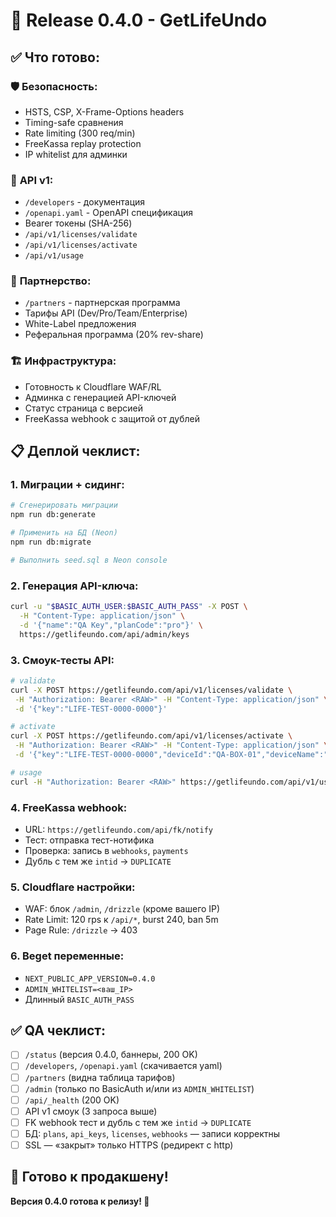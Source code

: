 # 🚀 Release 0.4.0 - GetLifeUndo

## ✅ Что готово:

### 🛡️ **Безопасность:**
- HSTS, CSP, X-Frame-Options headers
- Timing-safe сравнения
- Rate limiting (300 req/min)
- FreeKassa replay protection
- IP whitelist для админки

### 🔌 **API v1:**
- `/developers` - документация
- `/openapi.yaml` - OpenAPI спецификация
- Bearer токены (SHA-256)
- `/api/v1/licenses/validate`
- `/api/v1/licenses/activate`
- `/api/v1/usage`

### 🤝 **Партнерство:**
- `/partners` - партнерская программа
- Тарифы API (Dev/Pro/Team/Enterprise)
- White-Label предложения
- Реферальная программа (20% rev-share)

### 🏗️ **Инфраструктура:**
- Готовность к Cloudflare WAF/RL
- Админка с генерацией API-ключей
- Статус страница с версией
- FreeKassa webhook с защитой от дублей

## 📋 **Деплой чеклист:**

### 1. **Миграции + сидинг:**
```bash
# Сгенерировать миграции
npm run db:generate

# Применить на БД (Neon)
npm run db:migrate

# Выполнить seed.sql в Neon console
```

### 2. **Генерация API-ключа:**
```bash
curl -u "$BASIC_AUTH_USER:$BASIC_AUTH_PASS" -X POST \
  -H "Content-Type: application/json" \
  -d '{"name":"QA Key","planCode":"pro"}' \
  https://getlifeundo.com/api/admin/keys
```

### 3. **Смоук-тесты API:**
```bash
# validate
curl -X POST https://getlifeundo.com/api/v1/licenses/validate \
 -H "Authorization: Bearer <RAW>" -H "Content-Type: application/json" \
 -d '{"key":"LIFE-TEST-0000-0000"}'

# activate
curl -X POST https://getlifeundo.com/api/v1/licenses/activate \
 -H "Authorization: Bearer <RAW>" -H "Content-Type: application/json" \
 -d '{"key":"LIFE-TEST-0000-0000","deviceId":"QA-BOX-01","deviceName":"QA-PC"}'

# usage
curl -H "Authorization: Bearer <RAW>" https://getlifeundo.com/api/v1/usage
```

### 4. **FreeKassa webhook:**
- URL: `https://getlifeundo.com/api/fk/notify`
- Тест: отправка тест-нотифика
- Проверка: запись в `webhooks`, `payments`
- Дубль с тем же `intid` → `DUPLICATE`

### 5. **Cloudflare настройки:**
- WAF: блок `/admin`, `/drizzle` (кроме вашего IP)
- Rate Limit: 120 rps к `/api/*`, burst 240, ban 5m
- Page Rule: `/drizzle` → 403

### 6. **Beget переменные:**
- `NEXT_PUBLIC_APP_VERSION=0.4.0`
- `ADMIN_WHITELIST=<ваш_IP>`
- Длинный `BASIC_AUTH_PASS`

## ✅ **QA чеклист:**

- [ ] `/status` (версия 0.4.0, баннеры, 200 OK)
- [ ] `/developers`, `/openapi.yaml` (скачивается yaml)
- [ ] `/partners` (видна таблица тарифов)
- [ ] `/admin` (только по BasicAuth и/или из `ADMIN_WHITELIST`)
- [ ] `/api/_health` (200 OK)
- [ ] API v1 смоук (3 запроса выше)
- [ ] FK webhook тест и дубль с тем же `intid` → `DUPLICATE`
- [ ] БД: `plans`, `api_keys`, `licenses`, `webhooks` — записи корректны
- [ ] SSL — «закрыт» только HTTPS (редирект с http)

## 🎯 **Готово к продакшену!**

**Версия 0.4.0 готова к релизу! 🚀**

